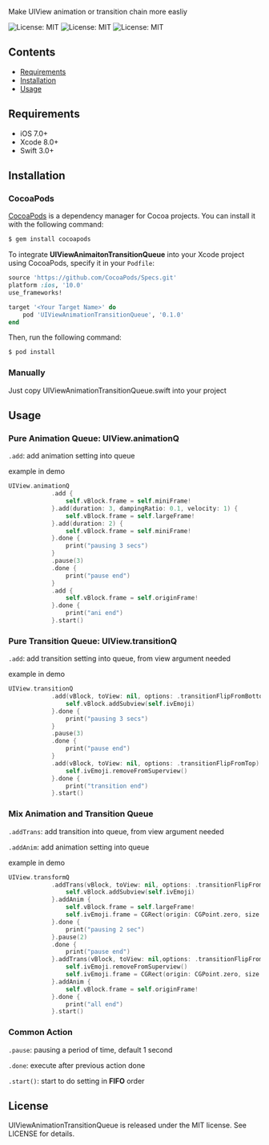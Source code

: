 Make UIView animation or transition chain more easliy

![License: MIT](https://img.shields.io/badge/License-MIT-blue.svg)
![License: MIT](https://img.shields.io/badge/platform-iOS-green.svg)
![License: MIT](https://img.shields.io/badge/Pod-0.39.0-yellow.svg)


## Contents

- [Requirements](#requirements)
- [Installation](#installation)
- [Usage](#usage)

## Requirements

- iOS 7.0+
- Xcode 8.0+
- Swift 3.0+

## Installation

### CocoaPods

[CocoaPods](http://cocoapods.org) is a dependency manager for Cocoa projects. You can install it with the following command:

```bash
$ gem install cocoapods
```

To integrate **UIViewAnimaitonTransitionQueue** into your Xcode project using CocoaPods, specify it in your `Podfile`:

```ruby
source 'https://github.com/CocoaPods/Specs.git'
platform :ios, '10.0'
use_frameworks!

target '<Your Target Name>' do
    pod 'UIViewAnimationTransitionQueue', '0.1.0'
end
```

Then, run the following command:

```bash
$ pod install
```

### Manually

Just copy UIViewAnimationTransitionQueue.swift into your project


## Usage

### Pure Animation Queue: UIView.animationQ

`.add`: add animation setting into queue

example in demo

```swift
UIView.animationQ
            .add {
                self.vBlock.frame = self.miniFrame!
            }.add(duration: 3, dampingRatio: 0.1, velocity: 1) {
                self.vBlock.frame = self.largeFrame!
            }.add(duration: 2) {
                self.vBlock.frame = self.miniFrame!
            }.done {
                print("pausing 3 secs")
            }
            .pause(3)
            .done {
                print("pause end")
            }
            .add {
                self.vBlock.frame = self.originFrame!
            }.done {
                print("ani end")
            }.start()
```

### Pure Transition Queue: UIView.transitionQ

`.add`: add transition setting into queue, from view argument needed

example in demo

```swift
UIView.transitionQ
            .add(vBlock, toView: nil, options: .transitionFlipFromBottom) {
                self.vBlock.addSubview(self.ivEmoji)
            }.done {
                print("pausing 3 secs")
            }
            .pause(3)
            .done {
                print("pause end")
            }
            .add(vBlock, toView: nil, options: .transitionFlipFromTop) {
                self.ivEmoji.removeFromSuperview()
            }.done {
                print("transition end")
            }.start()
```

### Mix Animation and Transition Queue

`.addTrans`: add transition into queue, from view argument needed

`.addAnim`: add animation setting into queue

example in demo

```swift
UIView.transformQ
            .addTrans(vBlock, toView: nil, options: .transitionFlipFromBottom) {
                self.vBlock.addSubview(self.ivEmoji)
            }.addAnim {
                self.vBlock.frame = self.largeFrame!
                self.ivEmoji.frame = CGRect(origin: CGPoint.zero, size:self.largeFrame!.size)
            }.done {
                print("pausing 2 sec")
            }.pause(2)
            .done {
                print("pause end")
            }.addTrans(vBlock, toView: nil,options: .transitionFlipFromTop){
                self.ivEmoji.removeFromSuperview()
                self.ivEmoji.frame = CGRect(origin: CGPoint.zero, size: self.originFrame!.size)
            }.addAnim {
                self.vBlock.frame = self.originFrame!
            }.done {
                print("all end")
            }.start()
```

### Common Action

`.pause`: pausing a period of time, default 1 second

`.done`: execute after previous action done

`.start()`: start to do setting in **FIFO** order

## License

UIViewAnimationTransitionQueue is released under the MIT license. See LICENSE for details.